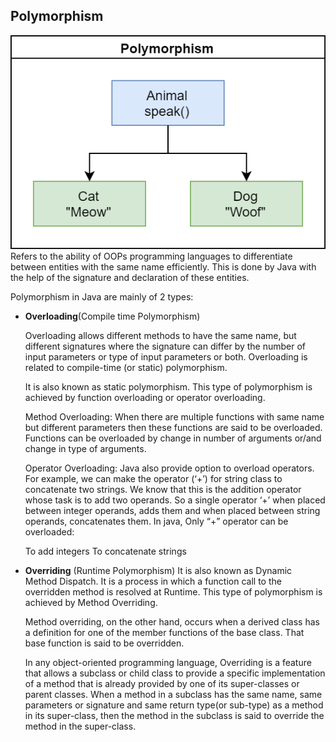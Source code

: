 ## Polymorphism

![](https://github.com/Alejo-Alvarezv/OOP/blob/master/Images/polymorphism.png)
Refers to the ability of OOPs programming languages to differentiate between entities with the same name efficiently. This is done by Java with the help of the signature and declaration of these entities.

Polymorphism in Java are mainly of 2 types:

- **Overloading**(Compile time Polymorphism)

  Overloading allows different methods to have the same name, but different signatures where the signature can differ by the number of input parameters or type of input parameters or both. Overloading is related to compile-time (or static) polymorphism.

  It is also known as static polymorphism. This type of polymorphism is achieved by function overloading or operator overloading.

  Method Overloading: When there are multiple functions with same name but different parameters then these functions are said to be overloaded. Functions can be overloaded by change in number of arguments or/and change in type of arguments.

  Operator Overloading: Java also provide option to overload operators. For example, we can make the operator (‘+’) for string class to concatenate two strings. We know that this is the addition operator whose task is to add two operands. So a single operator ‘+’ when placed between integer operands, adds them and when placed between string operands, concatenates them.
In java, Only “+” operator can be overloaded:

  To add integers
  To concatenate strings

- **Overriding** (Runtime Polymorphism)
It is also known as Dynamic Method Dispatch. It is a process in which a function call to the overridden method is resolved at Runtime. This type of polymorphism is achieved by Method Overriding.

  Method overriding, on the other hand, occurs when a derived class has a definition for one of the member functions of the base class. That base function is said to be overridden.
  
  In any object-oriented programming language, Overriding is a feature that allows a subclass or child class to provide a specific implementation of a method that is already provided by one of its super-classes or parent classes. When a method in a subclass has the same name, same parameters or signature and same return type(or sub-type) as a method in its super-class, then the method in the subclass is said to override the method in the super-class.
